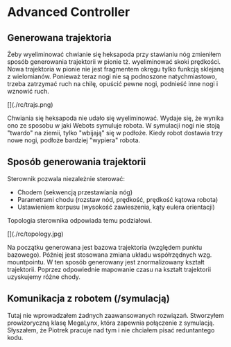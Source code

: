 # Advanced Controller

## Generowana trajektoria

Żeby wyeliminować chwianie się heksapoda przy stawianiu nóg
zmieniłem sposób generowania trajektorii w pionie tż. wyeliminować
skoki prędkości. Nowa trajektoria w pionie nie jest fragmentem okręgu
tylko funkcją sklejaną z wielomianów. Ponieważ teraz nogi nie są
podnoszone natychmiastowo, trzeba zatrzymać ruch na chilę, opuścić
pewne nogi, podnieść inne nogi i wznowić ruch.

\[](./rc/trajs.png)

Chwiania się heksapoda nie udało się wyeliminować. Wydaje się, że
wynika ono ze sposobu w jaki Webots symuluje robota. W symulacji
nogi nie stoją "twardo" na ziemii, tylko "wbijają" się w podłoże.
Kiedy robot dostawia trzy nowe nogi, podłoże bardziej "wypiera" robota.

## Sposób generowania trajektorii

Sterownik pozwala niezależnie sterować:
* Chodem (sekwencją przestawiania nóg)
* Parametrami chodu (rozstaw nód, prędkość, prędkość kątowa robota)
* Ustawieniem korpusu (wysokość zawieszenia, kąty eulera orientacji)

Topologia sterownika odpowiada temu podziałowi.

\[](./rc/topology.jpg)

Na początku generowana jest bazowa trajektoria (względem punktu bazowego).
Później jest stosowana zmiana układu współrzędnych wzg. mountpointu.
W ten sposób generowany jest znormalizowany kształt trajektorii.
Poprzez odpowiednie mapowanie czasu na kształt trajektorii uzyskujemy
różne chody.

## Komunikacja z robotem (/symulacją)

Tutaj nie wprowadzałem żadnych zaawansowanych rozwiązań.
Stworzyłem prowizoryczną klasę MegaLynx, która zapewnia
połączenie z symulacją. Słyszałem, że Piotrek pracuje nad
tym i nie chciałem pisać reduntantego kodu.
